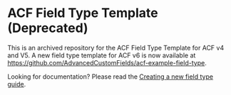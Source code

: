 # ACF Field Type Template (Deprecated)

This is an archived repository for the ACF Field Type Template for ACF v4 and V5. A new field type template for ACF v6 is now available at https://github.com/AdvancedCustomFields/acf-example-field-type.

Looking for documentation? Please read the [Creating a new field type guide](https://www.advancedcustomfields.com/resources/creating-a-new-field-type/).
